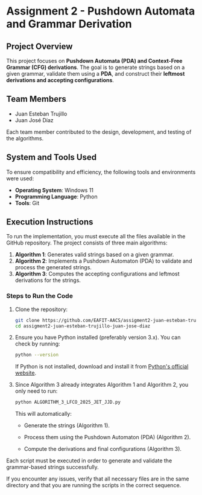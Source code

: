 # Assignment 2 - Pushdown Automata and Grammar Derivation

## Project Overview
This project focuses on **Pushdown Automata (PDA) and Context-Free Grammar (CFG) derivations**. The goal is to generate strings based on a given grammar, validate them using a **PDA**, and construct their **leftmost derivations and accepting configurations**.

## Team Members
- Juan Esteban Trujillo
- Juan José Díaz

Each team member contributed to the design, development, and testing of the algorithms.

## System and Tools Used

To ensure compatibility and efficiency, the following tools and environments were used:

- **Operating System**: Windows 11
- **Programming Language**: Python
- **Tools**: Git

## Execution Instructions
To run the implementation, you must execute all the files available in the GitHub repository. The project consists of three main algorithms:

1. **Algorithm 1**: Generates valid strings based on a given grammar.
2. **Algorithm 2**: Implements a Pushdown Automaton (PDA) to validate and process the generated strings.
3. **Algorithm 3**: Computes the accepting configurations and leftmost derivations for the strings.

### Steps to Run the Code
1. Clone the repository:
   ```sh
   git clone https://github.com/EAFIT-AACS/assigment2-juan-esteban-trujillo-juan-jose-diaz.git
   cd assigment2-juan-esteban-trujillo-juan-jose-diaz
   ```
2. Ensure you have Python installed (preferably version 3.x). You can check by running:
   ```sh
   python --version
   ```
   If Python is not installed, download and install it from [Python's official website](https://www.python.org/downloads/).

3. Since Algorithm 3 already integrates Algorithm 1 and Algorithm 2, you only need to run:
   ```sh
   python ALGORITHM_3_LFCO_2025_JET_JJD.py
   ```

   This will automatically:

   - Generate the strings (Algorithm 1).

   - Process them using the Pushdown Automaton (PDA) (Algorithm 2).

   - Compute the derivations and final configurations (Algorithm 3).

Each script must be executed in order to generate and validate the grammar-based strings successfully.

If you encounter any issues, verify that all necessary files are in the same directory and that you are running the scripts in the correct sequence.

